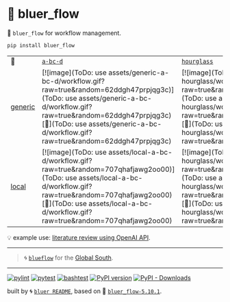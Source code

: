 # 📜 bluer_flow

📜 `bluer_flow` for workflow management.

```bash
pip install bluer_flow
```

|   |   |   |   |   |
| --- | --- | --- | --- | --- |
| 📜 | [`a-bc-d`](./patterns/a-bc-d.dot) | [`hourglass`](./patterns/hourglass.dot) | [`map-reduce`](./patterns/map-reduce.dot) | [`map-reduce-large`](./patterns/map-reduce-large.dot) |
| [generic](./runners/generic.py) | [![image](ToDo: use assets/generic-a-bc-d/workflow.gif?raw=true&random=62ddgh47prpjqg3c)](ToDo: use assets/generic-a-bc-d/workflow.gif?raw=true&random=62ddgh47prpjqg3c) [🔗](ToDo: use assets/generic-a-bc-d/workflow.gif?raw=true&random=62ddgh47prpjqg3c) | [![image](ToDo: use assets/generic-hourglass/workflow.gif?raw=true&random=nxowady8mqrzwvjx)](ToDo: use assets/generic-hourglass/workflow.gif?raw=true&random=nxowady8mqrzwvjx) [🔗](ToDo: use assets/generic-hourglass/workflow.gif?raw=true&random=nxowady8mqrzwvjx) | [![image](ToDo: use assets/generic-map-reduce/workflow.gif?raw=true&random=2orxom3xjj1h60hy)](ToDo: use assets/generic-map-reduce/workflow.gif?raw=true&random=2orxom3xjj1h60hy) [🔗](ToDo: use assets/generic-map-reduce/workflow.gif?raw=true&random=2orxom3xjj1h60hy) | [![image](ToDo: use assets/generic-map-reduce-large/workflow.gif?raw=true&random=ax56mve1p4i7f1s6)](ToDo: use assets/generic-map-reduce-large/workflow.gif?raw=true&random=ax56mve1p4i7f1s6) [🔗](ToDo: use assets/generic-map-reduce-large/workflow.gif?raw=true&random=ax56mve1p4i7f1s6) |
| [local](./runners/local.py) | [![image](ToDo: use assets/local-a-bc-d/workflow.gif?raw=true&random=707qhafjawg2oo00)](ToDo: use assets/local-a-bc-d/workflow.gif?raw=true&random=707qhafjawg2oo00) [🔗](ToDo: use assets/local-a-bc-d/workflow.gif?raw=true&random=707qhafjawg2oo00) | [![image](ToDo: use assets/local-hourglass/workflow.gif?raw=true&random=r8fsib7ywwwksf0r)](ToDo: use assets/local-hourglass/workflow.gif?raw=true&random=r8fsib7ywwwksf0r) [🔗](ToDo: use assets/local-hourglass/workflow.gif?raw=true&random=r8fsib7ywwwksf0r) | [![image](ToDo: use assets/local-map-reduce/workflow.gif?raw=true&random=bje920xlr1jrzrlu)](ToDo: use assets/local-map-reduce/workflow.gif?raw=true&random=bje920xlr1jrzrlu) [🔗](ToDo: use assets/local-map-reduce/workflow.gif?raw=true&random=bje920xlr1jrzrlu) | [![image](ToDo: use assets/local-map-reduce-large/workflow.gif?raw=true&random=j945egf3sv8e553a)](ToDo: use assets/local-map-reduce-large/workflow.gif?raw=true&random=j945egf3sv8e553a) [🔗](ToDo: use assets/local-map-reduce-large/workflow.gif?raw=true&random=j945egf3sv8e553a) |

💡 example use: [literature review using OpenAI API](https://github.com/kamangir/openai-commands/tree/main/openai_commands/literature_review).

---

> 🌀 [`blueflow`](https://github.com/kamangir/notebooks-and-scripts) for the [Global South](https://github.com/kamangir/bluer-south).

---


[![pylint](https://github.com/kamangir/bluer-flow/actions/workflows/pylint.yml/badge.svg)](https://github.com/kamangir/bluer-flow/actions/workflows/pylint.yml) [![pytest](https://github.com/kamangir/bluer-flow/actions/workflows/pytest.yml/badge.svg)](https://github.com/kamangir/bluer-flow/actions/workflows/pytest.yml) [![bashtest](https://github.com/kamangir/bluer-flow/actions/workflows/bashtest.yml/badge.svg)](https://github.com/kamangir/bluer-flow/actions/workflows/bashtest.yml) [![PyPI version](https://img.shields.io/pypi/v/bluer-flow.svg)](https://pypi.org/project/bluer-flow/) [![PyPI - Downloads](https://img.shields.io/pypi/dd/bluer-flow)](https://pypistats.org/packages/bluer-flow)

built by 🌀 [`bluer README`](https://github.com/kamangir/bluer-objects/tree/main/bluer_objects/README), based on 📜 [`bluer_flow-5.10.1`](https://github.com/kamangir/bluer-flow).
